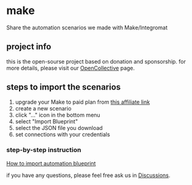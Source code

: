 # make
Share the automation scenarios we made with Make/Integromat

## project info

this is the open-sourse project based on donation and sponsorship. for more details, please visit our [OpenCollective](https://opencollective.com/automation) page.

## steps to import the scenarios

1. upgrade your Make to paid plan from [this affiliate link](https://www.make.com/?pc=ethicalworks)
2. create a new scenario
3. click "..." icon in the bottom menu
4. select "Import Blueprint"
5. select the JSON file you download
6. set connections with your credentials

### step-by-step instruction
[How to import automation blueprint](https://scribehow.com/shared/How_to_import_automation_blueprint__pV29D3F4QXGSdTD1HFmFHQ)

if you have any questions, please feel free ask us in [Discussions](https://github.com/manasoid/make/discussions).
